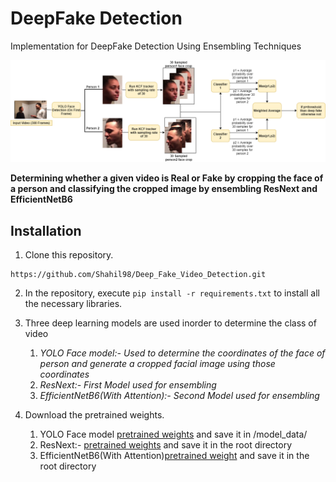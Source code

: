 # DeepFake Detection

Implementation for DeepFake Detection Using Ensembling Techniques

![Alt Text](https://github.com/kenil-shah/DeepFake_Detection/blob/master/extra/arch.png)

**Determining whether a given video is Real or Fake by cropping the face of a person and classifying the
cropped image by ensembling ResNext and EfficientNetB6**

## Installation

1) Clone this repository.
```
https://github.com/Shahil98/Deep_Fake_Video_Detection.git
```

2) In the repository, execute `pip install -r requirements.txt` to install all the necessary libraries.

3) Three deep learning models are used inorder to determine the class of video
	1) *YOLO Face model:- Used to determine the coordinates of the face of person and generate a cropped facial image using those coordinates*
	2) *ResNext:- First Model used for ensembling*
	3) *EfficientNetB6(With Attention):- Second Model used for ensembling*

4) Download the pretrained weights.
	1) YOLO Face model [pretrained weights](https://drive.google.com/open?id=1PAdOJX1aMm-53bTdrCyUpFF_voZxQ4O_/view?usp=sharing) and save it in /model_data/
	2) ResNext:- [pretrained weights](https://drive.google.com/open?id=1PC0PAQNTbDVIOBkZ_qkCTpEj9lgVK-jI/view?usp=sharing) and save it in the root directory 
	3) EfficientNetB6(With Attention)[pretrained weight](https://drive.google.com/open?id=1fwGpRb5oWM8zjzxyBljLv7cVPczUhEzh) and save it in the root directory
